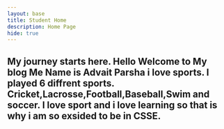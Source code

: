 ```yaml
---
layout: base
title: Student Home 
description: Home Page
hide: true
---
```


My journey starts here.
Hello Welcome to My blog 
Me Name is Advait Parsha i love sports. I played 6 diffrent sports. Cricket,Lacrosse,Football,Baseball,Swim and soccer. I  love sport and i love learning so that is why i am so exsided to be in CSSE.
-------------------------------------------------------------